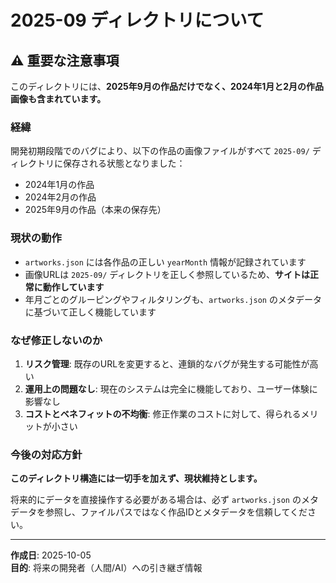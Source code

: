 # 2025-09 ディレクトリについて

## ⚠️ 重要な注意事項

このディレクトリには、**2025年9月の作品だけでなく、2024年1月と2月の作品画像も含まれています。**

### 経緯

開発初期段階でのバグにより、以下の作品の画像ファイルがすべて `2025-09/` ディレクトリに保存される状態となりました：

- 2024年1月の作品
- 2024年2月の作品  
- 2025年9月の作品（本来の保存先）

### 現状の動作

- `artworks.json` には各作品の正しい `yearMonth` 情報が記録されています
- 画像URLは `2025-09/` ディレクトリを正しく参照しているため、**サイトは正常に動作しています**
- 年月ごとのグルーピングやフィルタリングも、`artworks.json` のメタデータに基づいて正しく機能しています

### なぜ修正しないのか

1. **リスク管理**: 既存のURLを変更すると、連鎖的なバグが発生する可能性が高い
2. **運用上の問題なし**: 現在のシステムは完全に機能しており、ユーザー体験に影響なし
3. **コストとベネフィットの不均衡**: 修正作業のコストに対して、得られるメリットが小さい

### 今後の対応方針

**このディレクトリ構造には一切手を加えず、現状維持とします。**

将来的にデータを直接操作する必要がある場合は、必ず `artworks.json` のメタデータを参照し、ファイルパスではなく作品IDとメタデータを信頼してください。

---

**作成日**: 2025-10-05  
**目的**: 将来の開発者（人間/AI）への引き継ぎ情報
